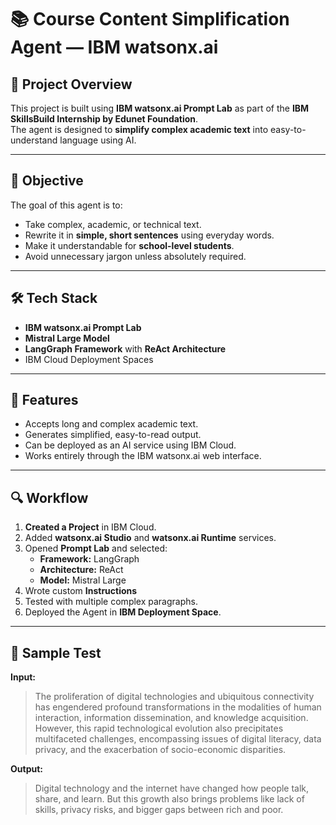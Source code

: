 # 📚 Course Content Simplification Agent — IBM watsonx.ai

## 📌 Project Overview
This project is built using **IBM watsonx.ai Prompt Lab** as part of the **IBM SkillsBuild Internship by Edunet Foundation**.  
The agent is designed to **simplify complex academic text** into easy-to-understand language using AI.

---

## 🎯 Objective
The goal of this agent is to:
- Take complex, academic, or technical text.
- Rewrite it in **simple, short sentences** using everyday words.
- Make it understandable for **school-level students**.
- Avoid unnecessary jargon unless absolutely required.

---

## 🛠 Tech Stack
- **IBM watsonx.ai Prompt Lab**
- **Mistral Large Model**
- **LangGraph Framework** with **ReAct Architecture**
- IBM Cloud Deployment Spaces

---

## 🚀 Features
- Accepts long and complex academic text.
- Generates simplified, easy-to-read output.
- Can be deployed as an AI service using IBM Cloud.
- Works entirely through the IBM watsonx.ai web interface.

---

## 🔍 Workflow
1. **Created a Project** in IBM Cloud.
2. Added **watsonx.ai Studio** and **watsonx.ai Runtime** services.
3. Opened **Prompt Lab** and selected:
   - **Framework:** LangGraph
   - **Architecture:** ReAct
   - **Model:** Mistral Large
4. Wrote custom **Instructions**
5. Tested with multiple complex paragraphs.
6. Deployed the Agent in **IBM Deployment Space**.

---
## 🧪 Sample Test
**Input:**  
> The proliferation of digital technologies and ubiquitous connectivity has engendered profound transformations in the modalities of human interaction, information dissemination, and knowledge acquisition. However, this rapid technological evolution also precipitates multifaceted challenges, encompassing issues of digital literacy, data privacy, and the exacerbation of socio-economic disparities.

**Output:**  
> Digital technology and the internet have changed how people talk, share, and learn. But this growth also brings problems like lack of skills, privacy risks, and bigger gaps between rich and poor.
